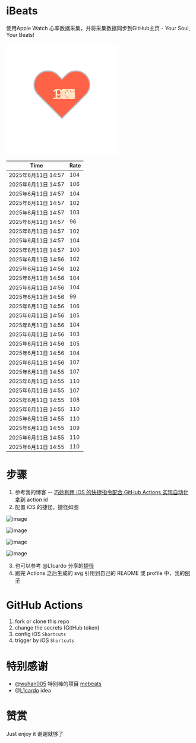 # iBeats
使用Apple Watch 心率数据采集，并将采集数据同步到GitHub主页 - Your Soul, Your Beats!

![](./files/heart.svg)

<!--START_SECTION:my_heart_rate-->
| Time | Rate | 
 | ---- | ---- | 
| 2025年6月11日 14:57 | 104 |
| 2025年6月11日 14:57 | 106 |
| 2025年6月11日 14:57 | 104 |
| 2025年6月11日 14:57 | 102 |
| 2025年6月11日 14:57 | 103 |
| 2025年6月11日 14:57 | 96 |
| 2025年6月11日 14:57 | 102 |
| 2025年6月11日 14:57 | 104 |
| 2025年6月11日 14:57 | 100 |
| 2025年6月11日 14:56 | 102 |
| 2025年6月11日 14:56 | 102 |
| 2025年6月11日 14:56 | 104 |
| 2025年6月11日 14:56 | 104 |
| 2025年6月11日 14:56 | 99 |
| 2025年6月11日 14:56 | 106 |
| 2025年6月11日 14:56 | 105 |
| 2025年6月11日 14:56 | 104 |
| 2025年6月11日 14:56 | 103 |
| 2025年6月11日 14:56 | 105 |
| 2025年6月11日 14:56 | 104 |
| 2025年6月11日 14:56 | 107 |
| 2025年6月11日 14:55 | 107 |
| 2025年6月11日 14:55 | 110 |
| 2025年6月11日 14:55 | 107 |
| 2025年6月11日 14:55 | 108 |
| 2025年6月11日 14:55 | 110 |
| 2025年6月11日 14:55 | 110 |
| 2025年6月11日 14:55 | 109 |
| 2025年6月11日 14:55 | 110 |
| 2025年6月11日 14:55 | 110 |

<!--END_SECTION:my_heart_rate-->

# 步骤
1. 参考我的博客 -- [巧妙利用 iOS 的快捷指令配合 GitHub Actions 实现自动化](https://github.com/yihong0618/gitblog/issues/198) 拿到 action id
2. 配置 iOS 的捷径，捷径如图

![image](https://user-images.githubusercontent.com/15976103/122154218-0db0b480-ce97-11eb-93bb-5aec07c558dc.png)

![image](https://user-images.githubusercontent.com/15976103/122154236-186b4980-ce97-11eb-8e4b-70551a0391ae.png)

![image](https://user-images.githubusercontent.com/15976103/122154268-2d47dd00-ce97-11eb-902e-3acf292265a9.png)

![image](https://user-images.githubusercontent.com/15976103/122174055-fa144680-ceb4-11eb-9be2-3eb83cd516f7.png)

3. 也可以参考 @L1cardo 分享的[捷径](https://www.icloud.com/shortcuts/6ab6047b459c41ad822ad6b94b1c03d4)
4. 跑完 Actions 之后生成的 svg 引用到自己的 README 或 profile 中，我的[例子](https://github.com/yihong0618) 

# GitHub Actions

1. fork or clone this repo
2. change the secrets (GitHub token)
3. config iOS `Shortcuts` 
4. trigger by iOS `Shortcuts`

# 特别感谢
- @[wuhan005](https://github.com/wuhan005) 特别棒的项目 [mebeats](https://github.com/wuhan005/mebeats)
- @[L1cardo](https://github.com/L1cardo) idea

# 赞赏
Just enjoy it
谢谢就够了
